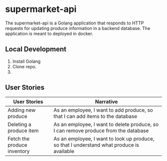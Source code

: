 # supermarket-api

The supermarket-api is a Golang application that responds to HTTP requests for updating produce information in a backend database. The application is meant to deployed in docker.

## Local Development

1. Install Golang
2. Clone repo.
3. 

## User Stories

| User Stories                | Narrative                                                                                 |
|-----------------------------|-------------------------------------------------------------------------------------------|
| Adding new produce          | As an employee, I want to add produce, so that I can add items to the database            |
| Deleting a produce item     | As an employee, I want to delete produce, so I can remove produce from the database       |
| Fetch the produce inventory | As an employee, I want to look up produce, so that I understand what produce is available |

## 